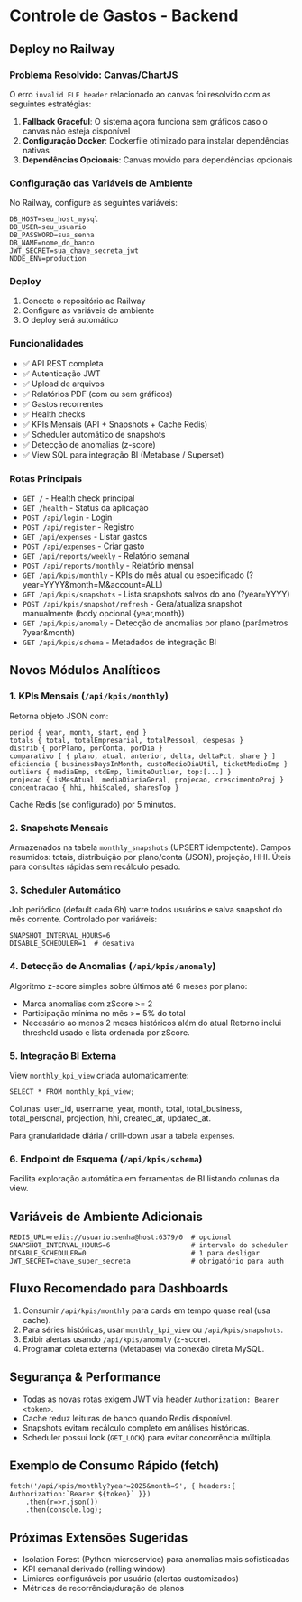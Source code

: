 # Controle de Gastos - Backend

## Deploy no Railway

### Problema Resolvido: Canvas/ChartJS
O erro `invalid ELF header` relacionado ao canvas foi resolvido com as seguintes estratégias:

1. **Fallback Graceful**: O sistema agora funciona sem gráficos caso o canvas não esteja disponível
2. **Configuração Docker**: Dockerfile otimizado para instalar dependências nativas
3. **Dependências Opcionais**: Canvas movido para dependências opcionais

### Configuração das Variáveis de Ambiente

No Railway, configure as seguintes variáveis:

```
DB_HOST=seu_host_mysql
DB_USER=seu_usuario
DB_PASSWORD=sua_senha
DB_NAME=nome_do_banco
JWT_SECRET=sua_chave_secreta_jwt
NODE_ENV=production
```

### Deploy

1. Conecte o repositório ao Railway
2. Configure as variáveis de ambiente
3. O deploy será automático

### Funcionalidades

- ✅ API REST completa
- ✅ Autenticação JWT
- ✅ Upload de arquivos
- ✅ Relatórios PDF (com ou sem gráficos)
- ✅ Gastos recorrentes
- ✅ Health checks
- ✅ KPIs Mensais (API + Snapshots + Cache Redis)
- ✅ Scheduler automático de snapshots
- ✅ Detecção de anomalias (z-score)
- ✅ View SQL para integração BI (Metabase / Superset)

### Rotas Principais

- `GET /` - Health check principal
- `GET /health` - Status da aplicação
- `POST /api/login` - Login
- `POST /api/register` - Registro
- `GET /api/expenses` - Listar gastos
- `POST /api/expenses` - Criar gasto
- `GET /api/reports/weekly` - Relatório semanal
- `POST /api/reports/monthly` - Relatório mensal
- `GET /api/kpis/monthly` - KPIs do mês atual ou especificado (?year=YYYY&month=M&account=ALL)
- `GET /api/kpis/snapshots` - Lista snapshots salvos do ano (?year=YYYY)
- `POST /api/kpis/snapshot/refresh` - Gera/atualiza snapshot manualmente (body opcional {year,month})
- `GET /api/kpis/anomaly` - Detecção de anomalias por plano (parâmetros ?year&month)
- `GET /api/kpis/schema` - Metadados de integração BI

## Novos Módulos Analíticos

### 1. KPIs Mensais (`/api/kpis/monthly`)
Retorna objeto JSON com:
```
period { year, month, start, end }
totals { total, totalEmpresarial, totalPessoal, despesas }
distrib { porPlano, porConta, porDia }
comparativo [ { plano, atual, anterior, delta, deltaPct, share } ]
eficiencia { businessDaysInMonth, custoMedioDiaUtil, ticketMedioEmp }
outliers { mediaEmp, stdEmp, limiteOutlier, top:[...] }
projecao { isMesAtual, mediaDiariaGeral, projecao, crescimentoProj }
concentracao { hhi, hhiScaled, sharesTop }
```
Cache Redis (se configurado) por 5 minutos.

### 2. Snapshots Mensais
Armazenados na tabela `monthly_snapshots` (UPSERT idempotente). Campos resumidos: totais, distribuição por plano/conta (JSON), projeção, HHI. Úteis para consultas rápidas sem recálculo pesado.

### 3. Scheduler Automático
Job periódico (default cada 6h) varre todos usuários e salva snapshot do mês corrente. Controlado por variáveis:
```
SNAPSHOT_INTERVAL_HOURS=6
DISABLE_SCHEDULER=1  # desativa
```

### 4. Detecção de Anomalias (`/api/kpis/anomaly`)
Algoritmo z-score simples sobre últimos até 6 meses por plano:
- Marca anomalias com zScore >= 2
- Participação mínima no mês >= 5% do total
- Necessário ao menos 2 meses históricos além do atual
Retorno inclui threshold usado e lista ordenada por zScore.

### 5. Integração BI Externa
View `monthly_kpi_view` criada automaticamente:
```
SELECT * FROM monthly_kpi_view;
```
Colunas: user_id, username, year, month, total, total_business, total_personal, projection, hhi, created_at, updated_at.

Para granularidade diária / drill-down usar a tabela `expenses`.

### 6. Endpoint de Esquema (`/api/kpis/schema`)
Facilita exploração automática em ferramentas de BI listando colunas da view.

## Variáveis de Ambiente Adicionais
```
REDIS_URL=redis://usuario:senha@host:6379/0  # opcional
SNAPSHOT_INTERVAL_HOURS=6                    # intervalo do scheduler
DISABLE_SCHEDULER=0                          # 1 para desligar
JWT_SECRET=chave_super_secreta               # obrigatório para auth
```

## Fluxo Recomendado para Dashboards
1. Consumir `/api/kpis/monthly` para cards em tempo quase real (usa cache).
2. Para séries históricas, usar `monthly_kpi_view` ou `/api/kpis/snapshots`.
3. Exibir alertas usando `/api/kpis/anomaly` (z-score).
4. Programar coleta externa (Metabase) via conexão direta MySQL.

## Segurança & Performance
- Todas as novas rotas exigem JWT via header `Authorization: Bearer <token>`.
- Cache reduz leituras de banco quando Redis disponível.
- Snapshots evitam recálculo completo em análises históricas.
- Scheduler possui lock (`GET_LOCK`) para evitar concorrência múltipla.

## Exemplo de Consumo Rápido (fetch)
```
fetch('/api/kpis/monthly?year=2025&month=9', { headers:{ Authorization:`Bearer ${token}` }})
	.then(r=>r.json())
	.then(console.log);
```

## Próximas Extensões Sugeridas
- Isolation Forest (Python microservice) para anomalias mais sofisticadas
- KPI semanal derivado (rolling window)
- Limiares configuráveis por usuário (alertas customizados)
- Métricas de recorrência/duração de planos


